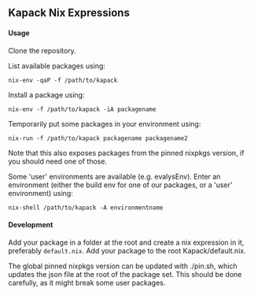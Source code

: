 ## Kapack Nix Expressions

#### Usage

Clone the repository.

List available packages using:
```
nix-env -qaP -f /path/to/kapack
```

Install a package using:
```
nix-env -f /path/to/kapack -iA packagename
```

Temporarily put some packages in your environment using:
```
nix-run -f /path/to/kapack packagename packagename2
```
Note that this also exposes packages from the pinned nixpkgs version, if you
should need one of those.

Some 'user' environments are available (e.g. evalysEnv).
Enter an environment (either the build env for one of our packages,
or a 'user' environment) using:
```
nix-shell /path/to/kapack -A environmentname
```

#### Development

Add your package in a folder at the root and create a nix expression in it,
preferably `default.nix`. Add your package to the root Kapack/default.nix.

The global pinned nixpkgs version can be updated with ./pin.sh, which updates the json
file at the root of the package set. This should be done carefully, as it might break
some user packages.
